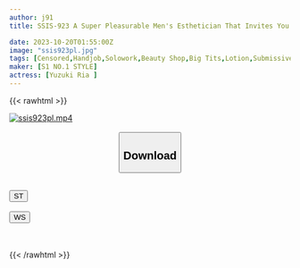 ```yaml
---
author: j91
title: SSIS-923 A Super Pleasurable Men's Esthetician That Invites You To The Best Ejaculation With Comfortable Dirty Talk And Full-on Follow-up Service By Getting Close To The Plump Body That You Want To Hold Most Right Now Ria Yuzuki

date: 2023-10-20T01:55:00Z
image: "ssis923pl.jpg"
tags: [Censored,Handjob,Solowork,Beauty Shop,Big Tits,Lotion,Submissive Men	]
maker: [S1 NO.1 STYLE]
actress: [Yuzuki Ria ]
---
```



{{< rawhtml >}}

<div class="video" data-videoid="pMpKxW3bm9sr6pP">
    <a href="javascript:;">
        <img src="https://my.j91.asia/posts/ssis923pl/ssis923pl.jpg" width="WIDTH" height="HEIGHT" alt="ssis923pl.mp4" loading="lazy">
    </a>
</div>

<script type="text/javascript" src="https://j91.asia/asset/on-demand-st.js"></script>

<br>
  <link rel="stylesheet" href="https://j91.asia/asset/bs5.css">
  
  <center>
  <button class="btn btn-primary" type="button" data-bs-toggle="collapse" data-bs-target=".multi-collapse" aria-expanded="false" aria-controls="multiCollapseExample1 multiCollapseExample2"><h2>Download</h2></button></center>
</p>
<div class="row">
  <div class="col">
    <div class="collapse multi-collapse" id="multiCollapseExample1">
      <div class="card card-body">
	      	      <br>
<div class="buttons">  
<a href="https://streamtape.to/v/pMpKxW3bm9sr6pP"><button class="btn-hover color-3"><i class="fa fa-download"></i> ST</button></a></div>
    </div>
  </div>
</div>
  <div class="col">
    <div class="collapse multi-collapse" id="multiCollapseExample2">
      <div class="card card-body">
	      <br>
<div class="buttons">
    <a href="https://wolfstream.tv/tqjk6t10thw8"><button class="btn-hover color-9"><i class="fa fa-download"></i> WS</button></a></div>
<br><br>
      </div>
    </div>
  </div>
</div>

{{< /rawhtml >}}
